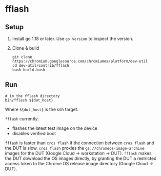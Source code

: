 # fflash

## Setup

1.  Install go 1.18 or later. Use `go version` to inspect the version.
2.  Clone & build

    ```
    git clone https://chromium.googlesource.com/chromiumos/platform/dev-util
    cd dev-util/contrib/fflash
    bash build.bash
    ```

## Run

```
# in the fflash directory
bin/fflash ${dut_host}
```

Where `${dut_host}` is the ssh target.

`fflash` currently:

*   flashes the latest test image on the device
*   disables verified boot

`fflash` is faster than `cros flash` if the connection between `cros flash` and the DUT is slow.
`cros flash` proxies the `gs://chromeos-image-archive` images for the DUT (Google Cloud -> workstation -> DUT).
`fflash` makes the DUT download the OS images directly, by granting the DUT a restricted
access token to the Chrome OS release image directory (Google Cloud -> DUT).
